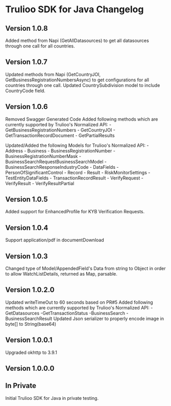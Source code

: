 # Trulioo SDK for Java Changelog

## Version 1.0.8
Added method from Napi (GetAllDatasources) to get all datasources through one call for all countries.

## Version 1.0.7

Updated methods from Napi (GetCountryJOI, GetBusinessRegistrationNumbersAsync) to get configurations for all countries through one call.
Updated CountrySubdivision model to include CountryCode field.

## Version 1.0.6

Removed Swagger Generated Code
Added following methods which are currently supported by Trulioo's Normalized API:
	- GetBusinessRegistrationNumbers
	- GetCountryJOI
	- GetTransactionRecordDocument
	- GetPartialResults
	
Updated/Added the following Models for Trulioo's Normalized API:
	- Address
	- Business
	- BusinessRegistrationNumber
	- BusinessRegistrationNumberMask
	- BusinessSearchRequestBusinessSearchModel
	- BusinessSearchResponseIndustryCode
	- DataFields
	- PersonOfSignificantControl
	- Record
	- Result
	- RiskMonitorSettings
	- TestEntityDataFields
	- TransactionRecordResult
	- VerifyRequest
	- VerifyResult
	- VerifyResultPartial

## Version 1.0.5

Added support for EnhancedProfile for KYB Verification Requests.

## Version 1.0.4

Support application/pdf in documentDownload

## Version 1.0.3

Changed type of Model/AppendedField's Data from string to Object in order to allow WatchListDetails, returned as Map, parsable.

## Version 1.0.2.0

Updated writeTimeOut to 60 seconds based on PR#5
Added following methods which are currently supported by Trulioo's Normalized API:
    -GetDatasources
    -GetTransactionStatus
    -BusinessSearch
    -BusinessSearchResult
Updated Json serializer to properly encode image in byte[] to String(base64)

## Version 1.0.0.1

Upgraded okhttp to 3.9.1

## Version 1.0.0.0

## In Private 

Initial Trulioo SDK for Java in private testing.
